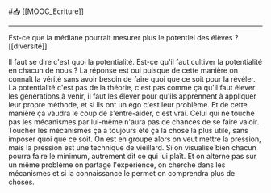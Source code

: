 #📥 [[MOOC_Ecriture]]
___
Est-ce que la médiane pourrait mesurer plus le potentiel des élèves ? [[diversité]]

Il faut se dire c'est quoi la potentialité. Est-ce qu'il faut cultiver la potentialité en chacun de nous ?
La réponse est oui puisque de cette manière on connaît la vérité sans avoir besoin de faire quoi que ce soit pour la révéler. La potentialité c'est pas de la théorie, c'est pas comme ça qu'il faut élever les générations à venir, il faut les élever pour qu'ils apprennent à appliquer leur propre méthode, et si ils ont un égo c'est leur problème. Et de cette manière ça vaudra le coup de s'entre-aider, c'est vrai. Celui qui ne touche pas les mécanismes par lui-même n'aura pas de chances de se faire valoir. Toucher les mécanismes ça a toujours été ça la chose la plus utile, sans imposer quoi que ce soit. On est en groupe alors on veut mettre la pression, mais la pression est une technique de vieillard. Si on visualise bien chacun pourra faire le minimum, autrement dit ce qui lui plaît. Et on alterne pas sur un même problème on partage l'expérience, on cherche dans les mécanismes et si la connaissance le permet on comprendra plus de choses. 
